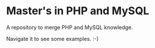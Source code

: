 # Master's in PHP and MySQL

A repository to merge PHP and MySQL knowledge.

Navigate it to see some examples. :-)